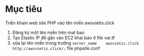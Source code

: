 # Mục tiêu
Triển khain web site PHP vào tên miền awsvietis.click

1. Đăng ký một tên miền trên mat bao
2. Tạo Elastic IP để gắn vào EC2 khai báo ở file var.tf
3. sửa lại tên miền trong trường `server_name    awsvietis.click http://awsvietis.click/;` file phpsite.conf
